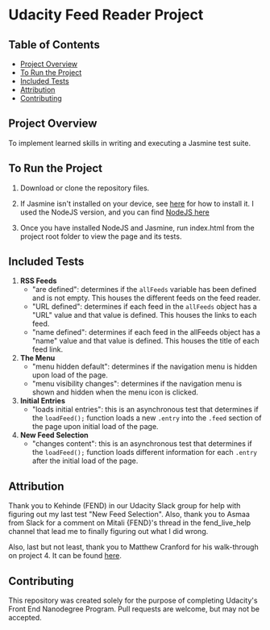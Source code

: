 # Udacity Feed Reader Project

## Table of Contents

* [Project Overview](#projectoverview)
* [To Run the Project](#toruntheproject)
* [Included Tests](#includedtests)
* [Attribution](#attribution)
* [Contributing](#contributing)


## Project Overview

To implement learned skills in writing and executing a Jasmine test suite.

## To Run the Project

1. Download or clone the repository files.
2. If Jasmine isn't installed on your device, see [here](https://jasmine.github.io/setup/nodejs.html) for how to install it. I used the NodeJS version, and you can find [NodeJS here](https://nodejs.org/)

3. Once you have installed NodeJS and Jasmine, run index.html from the project root folder to view the page and its tests.

## Included Tests

1. **RSS Feeds**
     * "are defined": determines if the `allFeeds` variable has been defined and is not empty. This houses the different feeds on the feed reader.
     * "URL defined": determines if each feed in the `allFeeds` object has a "URL" value and that value is defined. This houses the links to each feed.
     * "name defined": determines if each feed in the allFeeds object has a "name" value and that value is defined. This houses the title of each feed link.
2. **The Menu**
     * "menu hidden default": determines if the navigation menu is hidden upon load of the page.
     * "menu visibility changes": determines if the navigation menu is shown and hidden when the menu icon is clicked.
3. **Initial Entries**
     * "loads initial entries": this is an asynchronous test that determines if the `loadFeed();` function loads a new `.entry` into the `.feed` section of the page upon initial load of the page.
4. **New Feed Selection**
     * "changes content": this is an asynchronous test that determines if the `loadFeed();` function loads different information for each `.entry` after the initial load of the page.

## Attribution

Thank you to Kehinde (FEND) in our Udacity Slack group for help with figuring out my last test "New Feed Selection". Also, thank you to Asmaa from Slack for a comment on Mitali {FEND}'s thread in the fend_live_help channel that lead me to finally figuring out what I did wrong.

Also, last but not least, thank you to Matthew Cranford for his walk-through on project 4. It can be found [here](https://matthewcranford.com/feed-reader-walkthrough-part-1-starter-code/).


## Contributing

This repository was created solely for the purpose of completing Udacity's Front End Nanodegree Program. Pull requests are welcome, but may not be accepted.